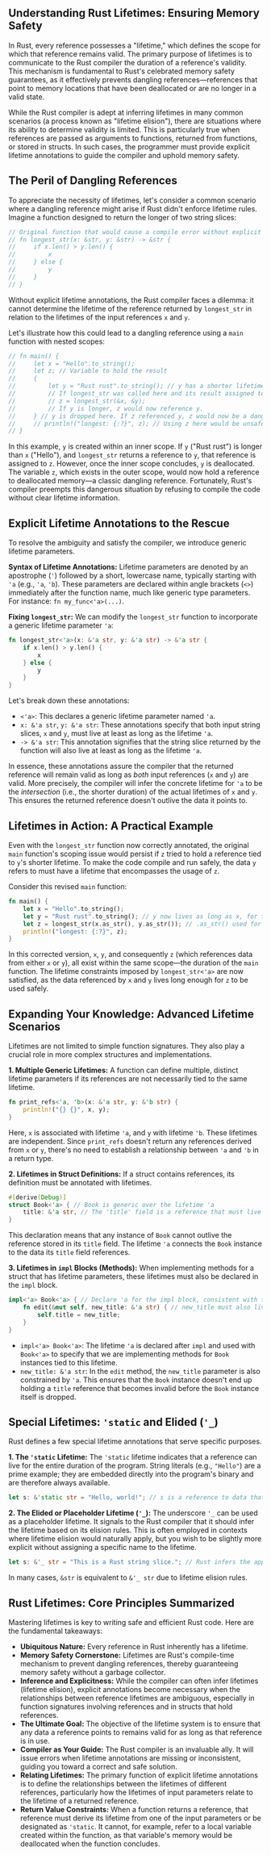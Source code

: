 ## Understanding Rust Lifetimes: Ensuring Memory Safety

In Rust, every reference possesses a "lifetime," which defines the scope for which that reference remains valid. The primary purpose of lifetimes is to communicate to the Rust compiler the duration of a reference's validity. This mechanism is fundamental to Rust's celebrated memory safety guarantees, as it effectively prevents dangling references—references that point to memory locations that have been deallocated or are no longer in a valid state.

While the Rust compiler is adept at inferring lifetimes in many common scenarios (a process known as "lifetime elision"), there are situations where its ability to determine validity is limited. This is particularly true when references are passed as arguments to functions, returned from functions, or stored in structs. In such cases, the programmer must provide explicit lifetime annotations to guide the compiler and uphold memory safety.

## The Peril of Dangling References

To appreciate the necessity of lifetimes, let's consider a common scenario where a dangling reference might arise if Rust didn't enforce lifetime rules. Imagine a function designed to return the longer of two string slices:

```rust
// Original function that would cause a compile error without explicit lifetimes
// fn longest_str(x: &str, y: &str) -> &str {
//     if x.len() > y.len() {
//         x
//     } else {
//         y
//     }
// }
```

Without explicit lifetime annotations, the Rust compiler faces a dilemma: it cannot determine the lifetime of the reference returned by `longest_str` in relation to the lifetimes of the input references `x` and `y`.

Let's illustrate how this could lead to a dangling reference using a `main` function with nested scopes:

```rust
// fn main() {
//     let x = "Hello".to_string();
//     let z; // Variable to hold the result
//     {
//         let y = "Rust rust".to_string(); // y has a shorter lifetime
//         // If longest_str was called here and its result assigned to z:
//         // z = longest_str(&x, &y);
//         // If y is longer, z would now reference y.
//     } // y is dropped here. If z referenced y, z would now be a dangling reference.
//     // println!("longest: {:?}", z); // Using z here would be unsafe.
// }
```
In this example, `y` is created within an inner scope. If `y` ("Rust rust") is longer than `x` ("Hello"), and `longest_str` returns a reference to `y`, that reference is assigned to `z`. However, once the inner scope concludes, `y` is deallocated. The variable `z`, which exists in the outer scope, would now hold a reference to deallocated memory—a classic dangling reference. Fortunately, Rust's compiler preempts this dangerous situation by refusing to compile the code without clear lifetime information.

## Explicit Lifetime Annotations to the Rescue

To resolve the ambiguity and satisfy the compiler, we introduce generic lifetime parameters.

**Syntax of Lifetime Annotations:**
Lifetime parameters are denoted by an apostrophe (`'`) followed by a short, lowercase name, typically starting with `'a` (e.g., `'a`, `'b`). These parameters are declared within angle brackets (`<>`) immediately after the function name, much like generic type parameters. For instance: `fn my_func<'a>(...)`.

**Fixing `longest_str`:**
We can modify the `longest_str` function to incorporate a generic lifetime parameter `'a`:

```rust
fn longest_str<'a>(x: &'a str, y: &'a str) -> &'a str {
    if x.len() > y.len() {
        x
    } else {
        y
    }
}
```

Let's break down these annotations:
*   `<'a>`: This declares a generic lifetime parameter named `'a`.
*   `x: &'a str`, `y: &'a str`: These annotations specify that both input string slices, `x` and `y`, must live at least as long as the lifetime `'a`.
*   `-> &'a str`: This annotation signifies that the string slice returned by the function will also live at least as long as the lifetime `'a`.

In essence, these annotations assure the compiler that the returned reference will remain valid as long as *both* input references (`x` and `y`) are valid. More precisely, the compiler will infer the concrete lifetime for `'a` to be the *intersection* (i.e., the shorter duration) of the actual lifetimes of `x` and `y`. This ensures the returned reference doesn't outlive the data it points to.

## Lifetimes in Action: A Practical Example

Even with the `longest_str` function now correctly annotated, the original `main` function's scoping issue would persist if `z` tried to hold a reference tied to `y`'s shorter lifetime. To make the code compile and run safely, the data `y` refers to must have a lifetime that encompasses the usage of `z`.

Consider this revised `main` function:

```rust
fn main() {
    let x = "Hello".to_string();
    let y = "Rust rust".to_string(); // y now lives as long as x, for the duration of main
    let z = longest_str(x.as_str(), y.as_str()); // .as_str() used for clarity
    println!("longest: {:?}", z);
}
```
In this corrected version, `x`, `y`, and consequently `z` (which references data from either `x` or `y`), all exist within the same scope—the duration of the `main` function. The lifetime constraints imposed by `longest_str<'a>` are now satisfied, as the data referenced by `x` and `y` lives long enough for `z` to be used safely.

## Expanding Your Knowledge: Advanced Lifetime Scenarios

Lifetimes are not limited to simple function signatures. They also play a crucial role in more complex structures and implementations.

**1. Multiple Generic Lifetimes:**
A function can define multiple, distinct lifetime parameters if its references are not necessarily tied to the same lifetime.

```rust
fn print_refs<'a, 'b>(x: &'a str, y: &'b str) {
    println!("{} {}", x, y);
}
```
Here, `x` is associated with lifetime `'a`, and `y` with lifetime `'b`. These lifetimes are independent. Since `print_refs` doesn't return any references derived from `x` or `y`, there's no need to establish a relationship between `'a` and `'b` in a return type.

**2. Lifetimes in Struct Definitions:**
If a struct contains references, its definition must be annotated with lifetimes.

```rust
#[derive(Debug)]
struct Book<'a> { // Book is generic over the lifetime 'a
    title: &'a str, // The 'title' field is a reference that must live at least as long as 'a
}
```
This declaration means that any instance of `Book` cannot outlive the reference stored in its `title` field. The lifetime `'a` connects the `Book` instance to the data its `title` field references.

**3. Lifetimes in `impl` Blocks (Methods):**
When implementing methods for a struct that has lifetime parameters, these lifetimes must also be declared in the `impl` block.

```rust
impl<'a> Book<'a> { // Declare 'a for the impl block, consistent with the struct definition
    fn edit(&mut self, new_title: &'a str) { // new_title must also live as long as 'a
        self.title = new_title;
    }
}
```
*   `impl<'a> Book<'a>`: The lifetime `'a` is declared after `impl` and used with `Book<'a>` to specify that we are implementing methods for `Book` instances tied to this lifetime.
*   `new_title: &'a str`: In the `edit` method, the `new_title` parameter is also constrained by `'a`. This ensures that the `Book` instance doesn't end up holding a `title` reference that becomes invalid before the `Book` instance itself is dropped.

## Special Lifetimes: `'static` and Elided (`'_`)

Rust defines a few special lifetime annotations that serve specific purposes.

**1. The `'static` Lifetime:**
The `'static` lifetime indicates that a reference can live for the entire duration of the program. String literals (e.g., `"Hello"`) are a prime example; they are embedded directly into the program's binary and are therefore always available.

```rust
let s: &'static str = "Hello, world!"; // s is a reference to data that lives for the program's entire duration
```

**2. The Elided or Placeholder Lifetime (`'_`):**
The underscore `'_` can be used as a placeholder lifetime. It signals to the Rust compiler that it should infer the lifetime based on its elision rules. This is often employed in contexts where lifetime elision would naturally apply, but you wish to be slightly more explicit without assigning a specific name to the lifetime.

```rust
let s: &'_ str = "This is a Rust string slice."; // Rust infers the appropriate lifetime for s
```
In many cases, `&str` is equivalent to `&'_ str` due to lifetime elision rules.

## Rust Lifetimes: Core Principles Summarized

Mastering lifetimes is key to writing safe and efficient Rust code. Here are the fundamental takeaways:

*   **Ubiquitous Nature:** Every reference in Rust inherently has a lifetime.
*   **Memory Safety Cornerstone:** Lifetimes are Rust's compile-time mechanism to prevent dangling references, thereby guaranteeing memory safety without a garbage collector.
*   **Inference and Explicitness:** While the compiler can often infer lifetimes (lifetime elision), explicit annotations become necessary when the relationships between reference lifetimes are ambiguous, especially in function signatures involving references and in structs that hold references.
*   **The Ultimate Goal:** The objective of the lifetime system is to ensure that any data a reference points to remains valid for as long as that reference is in use.
*   **Compiler as Your Guide:** The Rust compiler is an invaluable ally. It will issue errors when lifetime annotations are missing or inconsistent, guiding you toward a correct and safe solution.
*   **Relating Lifetimes:** The primary function of explicit lifetime annotations is to define the relationships between the lifetimes of different references, particularly how the lifetimes of input parameters relate to the lifetime of a returned reference.
*   **Return Value Constraints:** When a function returns a reference, that reference must derive its lifetime from one of the input parameters or be designated as `'static`. It cannot, for example, refer to a local variable created within the function, as that variable's memory would be deallocated when the function concludes.